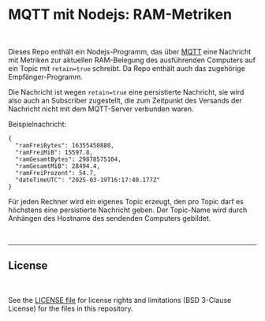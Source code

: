 # MQTT mit Nodejs: RAM-Metriken #

<br>

Dieses Repo enthält ein Nodejs-Programm, das über [MQTT](https://mqtt.org/) eine Nachricht mit
Metriken zur aktuellen RAM-Belegung des ausführenden Computers auf ein Topic mit `retain=true`
schreibt.
Da Repo enthält auch das zugehörige Empfänger-Programm.

Die Nachricht ist wegen `retain=true` eine persistierte Nachricht, sie wird also auch an Subscriber
zugestellt, die zum Zeitpunkt des Versands der Nachricht nicht mit dem MQTT-Server verbunden waren.

Beispielnachricht:
```
{
  "ramFreiBytes": 16355450880,
  "ramFreiMiB": 15597.8,
  "ramGesamtBytes": 29878575104,
  "ramGesamtMiB": 28494.4,
  "ramFreiProzent": 54.7,
  "dateTimeUTC": "2025-03-19T16:17:40.177Z"
}
```

Für jeden Rechner wird ein eigenes Topic erzeugt, den pro Topic darf es höchstens eine
persistierte Nachricht geben.
Der Topic-Name wird durch Anhängen des Hostname des sendenden Computers gebildet.

<br>

----

## License ##

<br>

See the [LICENSE file](LICENSE.md) for license rights and limitations (BSD 3-Clause License)
for the files in this repository.

<br>
